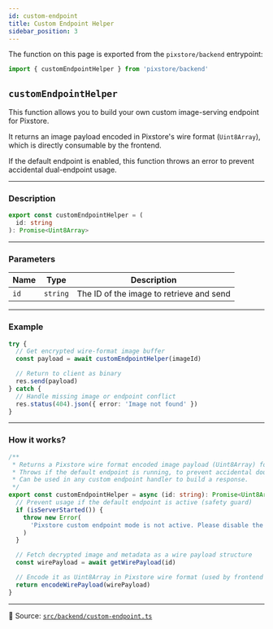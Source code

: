 ```yaml
---
id: custom-endpoint
title: Custom Endpoint Helper
sidebar_position: 3
---
```


The function on this page is exported from the `pixstore/backend` entrypoint:

```ts
import { customEndpointHelper } from 'pixstore/backend'
```

## `customEndpointHelper`

This function allows you to build your own custom image-serving endpoint for Pixstore.

It returns an image payload encoded in Pixstore's wire format (`Uint8Array`), which is directly consumable by the frontend.

If the default endpoint is enabled, this function throws an error to prevent accidental dual-endpoint usage.

---

### Description

```ts
export const customEndpointHelper = (
  id: string
): Promise<Uint8Array>
```

---

### Parameters

| Name | Type     | Description                              |
| ---- | -------- | ---------------------------------------- |
| `id` | `string` | The ID of the image to retrieve and send |

---

### Example

```ts
try {
  // Get encrypted wire-format image buffer
  const payload = await customEndpointHelper(imageId)

  // Return to client as binary
  res.send(payload)
} catch {
  // Handle missing image or endpoint conflict
  res.status(404).json({ error: 'Image not found' })
}
```

---

### How it works?

```ts
/**
 * Returns a Pixstore wire format encoded image payload (Uint8Array) for the given image id.
 * Throws if the default endpoint is running, to prevent accidental double endpoint use.
 * Can be used in any custom endpoint handler to build a response.
 */
export const customEndpointHelper = async (id: string): Promise<Uint8Array> => {
  // Prevent usage if the default endpoint is active (safety guard)
  if (isServerStarted()) {
    throw new Error(
      'Pixstore custom endpoint mode is not active. Please disable the default endpoint before using customEndpointHelper().',
    )
  }

  // Fetch decrypted image and metadata as a wire payload structure
  const wirePayload = await getWirePayload(id)

  // Encode it as Uint8Array in Pixstore wire format (used by frontend to decode)
  return encodeWirePayload(wirePayload)
}
```

---

📄 Source: [`src/backend/custom-endpoint.ts`](https://github.com/sDenizOzturk/pixstore/blob/main/src/backend/custom-endpoint.ts)
